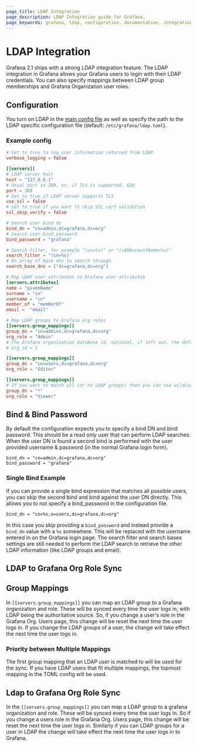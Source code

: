 ```yaml
---
page_title: LDAP Integration
page_description: LDAP Integration guide for Grafana.
page_keywords: grafana, ldap, configuration, documentation, integration
---
```


# LDAP Integration

Grafana 2.1 ships with a strong LDAP integration feature. The LDAP integration in Grafana allows your
Grafana users to login with their LDAP credentials. You can also specify mappings between LDAP
group memberships and Grafana Organization user roles.

## Configuration
You turn on LDAP in the [main config file](../configuration/#authldap) as well as specify the path to the LDAP
specific configuration file (default: `/etc/grafana/ldap.toml`).

### Example config

```toml
# Set to true to log user information returned from LDAP
verbose_logging = false

[[servers]]
# LDAP server host
host = "127.0.0.1"
# Usual port is 389, or, if TLS is supported, 636
port = 389
# Set to true if LDAP server supports TLS
use_ssl = false
# set to true if you want to skip SSL cert validation
ssl_skip_verify = false

# Search user bind dn
bind_dn = "cn=admin,dc=grafana,dc=org"
# Search user bind password
bind_password = "grafana"

# Search filter, for example "(cn=%s)" or "(sAMAccountName=%s)"
search_filter = "(cn=%s)"
# An array of base dns to search through
search_base_dns = ["dc=grafana,dc=org"]

# Map LDAP user attributes to Grafana user attributes
[servers.attributes]
name = "givenName"
surname = "sn"
username = "cn"
member_of = "memberOf"
email =  "email"

# Map LDAP groups to Grafana org roles
[[servers.group_mappings]]
group_dn = "cn=admins,dc=grafana,dc=org"
org_role = "Admin"
# The Grafana organization database id, optional, if left out, the default org (id 1) will be used
# org_id = 1

[[servers.group_mappings]]
group_dn = "cn=users,dc=grafana,dc=org"
org_role = "Editor"

[[servers.group_mappings]]
# If you want to match all (or no LDAP groups) then you can use wildcard
group_dn = "*"
org_role = "Viewer"
```

## Bind & Bind Password

By default the configuration expects you to specify a bind DN and bind password. This should be a read only user that can perform LDAP searches.
When the user DN is found a second bind is performed with the user provided username & password (in the normal Grafana login form).

```
bind_dn = "cn=admin,dc=grafana,dc=org"
bind_password = "grafana"
```

### Single Bind Example

If you can provide a single bind expression that matches all possible users, you can skip the second bind and bind against the user DN directly.
This allows you to not specify a bind_password in the configuration file.

```
bind_dn = "cn=%s,o=users,dc=grafana,dc=org"
```

In this case you skip providing a `bind_password` and instead provide a `bind_dn` value with a `%s` somewhere. This will be replaced with the username entered in on the Grafana login page.
The search filter and search bases settings are still needed to perform the LDAP search to retrieve the other LDAP information (like LDAP groups and email).

## LDAP to Grafana Org Role Sync

## Group Mappings
In `[[servers.group_mappings]]` you can map an LDAP group to a Grafana organization and role. These will be synced every time the user logs in, with LDAP being the authoritative source.
So, if you change a user's role in the Grafana Org. Users page, this change will be reset the next time the user logs in. If you change the LDAP groups of a user, the change will take effect the next time the user logs in.

### Priority between Multiple Mappings
The first group mapping that an LDAP user is matched to will be used for the sync. If you have LDAP users that fit multiple mappings, the topmost mapping in the TOML config will be used.

## Ldap to Grafana Org Role Sync
In the `[[servers.group_mappings]]` you can map a LDAP group to a grafana organization and role. These will be synced every time the user logs in. So
if you change a users role in the Grafana Org. Users page, this change will be reset the next time the user logs in. Similarly if you
can LDAP groups for a user in LDAP the change will take effect the next time the user logs in to Grafana.

